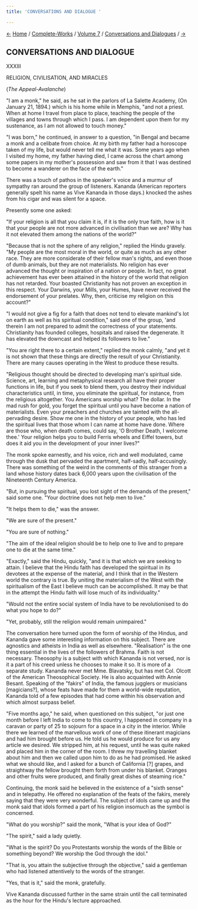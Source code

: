 ```yaml
---
title: 'CONVERSATIONS AND DIALOGUE '

---
```

<div>

[←](mrs_wright_xxxii.htm) [Home](../../../index.htm) /
[Complete-Works](../../complete_works.htm) / [Volume
7](../volume_7_contents.htm) / [Conversations and
Dialogues](conversations_and_dialogues_contents.htm)
/ [→](tdfp_xxxiv.htm)

  

## CONVERSATIONS AND DIALOGUE

XXXIII

RELIGION, CIVILISATION, AND MIRACLES

(*The Appeal-Avalanche*)

"I am a monk," he said, as he sat in the parlors of La Salette Academy,
(On January 21, 1894.) which is his home while in Memphis, "and not a
priest. When at home I travel from place to place, teaching the people
of the villages and towns through which I pass. I am dependent upon them
for my sustenance, as I am not allowed to touch money."

"I was born," he continued, in answer to a question, "in Bengal and
became a monk and a celibate from choice. At my birth my father had a
horoscope taken of my life, but would never tell me what it was. Some
years ago when I visited my home, my father having died, I came across
the chart among some papers in my mother's possession and saw from it
that I was destined to become a wanderer on the face of the earth."

There was a touch of pathos in the speaker's voice and a murmur of
sympathy ran around the group of listeners. Kananda (American reporters
generally spelt his name as Vive Kananda in those days.) knocked the
ashes from his cigar and was silent for a space.

Presently some one asked:

"If your religion is all that you claim it is, if it is the only true
faith, how is it that your people are not more advanced in civilisation
than we are? Why has it not elevated them among the nations of the
world?"

"Because that is not the sphere of any religion," replied the Hindu
gravely. "My people are the most moral in the world, or quite as much as
any other race. They are more considerate of their fellow man's rights,
and even those of dumb animals, but they are not materialists. No
religion has ever advanced the thought or inspiration of a nation or
people. In fact, no great achievement has ever been attained in the
history of the world that religion has not retarded. Your boasted
Christianity has not proven an exception in this respect. Your Darwins,
your Mills, your Humes, have never received the endorsement of your
prelates. Why, then, criticise my religion on this account?"

"I would not give a fig for a faith that does not tend to elevate
mankind's lot on earth as well as his spiritual condition," said one of
the group, 'and therein I am not prepared to admit the correctness of
your statements. Christianity has founded colleges, hospitals and raised
the degenerate. It has elevated the downcast and helped its followers to
live."

"You are right there to a certain extent," replied the monk calmly, "and
yet it is not shown that these things are directly the result of your
Christianity. There are many causes operating in the West to produce
these results.

"Religious thought should be directed to developing man's spiritual
side. Science, art, learning and metaphysical research all have their
proper functions in life, but if you seek to blend them, you destroy
their individual characteristics until, in time, you eliminate the
spiritual, for instance, from the religious altogether. You Americans
worship what? The dollar. In the mad rush for gold, you forget the
spiritual until you have become a nation of materialists. Even your
preachers and churches are tainted with the all-pervading desire. Show
me one in the history of your people, who has led the spiritual lives
that those whom I can name at home have done. Where are those who, when
death comes, could say, 'O Brother Death, I welcome thee.' Your religion
helps you to build Ferris wheels and Eiffel towers, but does it aid you
in the development of your inner lives?"

The monk spoke earnestly, and his voice, rich and well modulated, came
through the dusk that pervaded the apartment, half-sadly,
half-accusingly. There was something of the weird in the comments of
this stranger from a land whose history dates back 6,000 years upon the
civilisation of the Nineteenth Century America.

"But, in pursuing the spiritual, you lost sight of the demands of the
present," said some one. "Your doctrine does not help men to live."

"It helps them to die," was the answer.

"We are sure of the present."

"You are sure of nothing."

"The aim of the ideal religion should be to help one to live and to
prepare one to die at the same time."

"Exactly," said the Hindu, quickly, "and it is that which we are seeking
to attain. I believe that the Hindu faith has developed the spiritual in
its devotees at the expense of the material, and I think that in the
Western world the contrary is true. By uniting the materialism of the
West with the spiritualism of the East I believe much can be
accomplished. It may be that in the attempt the Hindu faith will lose
much of its individuality."

"Would not the entire social system of India have to be revolutionised
to do what you hope to do?"

"Yet, probably, still the religion would remain unimpaired."

The conversation here turned upon the form of worship of the Hindus, and
Kananda gave some interesting information on this subject. There are
agnostics and atheists in India as well as elsewhere. "Realisation" is
the one thing essential in the lives of the followers of Brahma. Faith
is not necessary. Theosophy is a subject with which Kananda is not
versed, nor is it a part of his creed unless he chooses to make it so.
It is more of a separate study. Kananda never met Mme. Blavatsky, but
has met Col. Olcott of the American Theosophical Society. He is also
acquainted with Annie Besant. Speaking of the "fakirs" of India, the
famous jugglers or musicians \[magicians?\], whose feats have made for
them a world-wide reputation, Kananda told of a few episodes that had
come within his observation and which almost surpass belief.

"Five months ago," he said, when questioned on this subject, "or just
one month before I left India to come to this country, I happened in
company in a caravan or party of 25 to sojourn for a space in a city in
the interior. While there we learned of the marvellous work of one of
these itinerant magicians and had him brought before us. He told us he
would produce for us any article we desired. We stripped him, at his
request, until he was quite naked and placed him in the corner of the
room. I threw my travelling blanket about him and then we called upon
him to do as he had promised. He asked what we should like, and I asked
for a bunch of California \[?\] grapes, and straightway the fellow
brought them forth from under his blanket. Oranges and other fruits were
produced, and finally great dishes of steaming rice."

Continuing, the monk said he believed in the existence of a "sixth
sense" and in telepathy. He offered no explanation of the feats of the
fakirs, merely saying that they were very wonderful. The subject of
idols came up and the monk said that idols formed a part of his religion
insomuch as the symbol is concerned.

"What do you worship?" said the monk, "What is your idea of God?"

"The spirit," said a lady quietly.

"What is the spirit? Do you Protestants worship the words of the Bible
or something beyond? We worship the God through the idol."

"That is, you attain the subjective through the objective," said a
gentleman who had listened attentively to the words of the stranger.

"Yes, that is it," said the monk, gratefully.

Vive Kananda discussed further in the same strain until the call
terminated as the hour for the Hindu's lecture approached.

</div>
